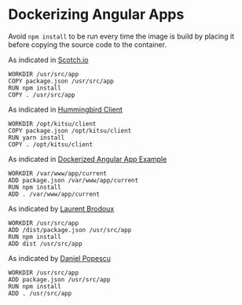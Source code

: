 # Dockerizing Angular Apps
Avoid `npm install` to be run every time the image is build by placing it before copying the source code to the container.

As indicated in [Scotch.io](https://scotch.io/tutorials/create-a-mean-app-with-angular-2-and-docker-compose#dockerizing-angular-2-client-app)

    WORKDIR /usr/src/app
    COPY package.json /usr/src/app
    RUN npm install
    COPY . /usr/src/app

As indicated in [Hummingbird Client](https://github.com/hummingbird-me/hummingbird-client/blob/the-future/Dockerfile)

    WORKDIR /opt/kitsu/client
    COPY package.json /opt/kitsu/client
    RUN yarn install
    COPY . /opt/kitsu/client

As indicated in [Dockerized Angular App Example](https://github.com/karlkori/dockerized-angular-app/blob/master/Dockerfile)

    WORKDIR /var/www/app/current
    ADD package.json /var/www/app/current
    RUN npm install
    ADD . /var/www/app/current

As indicated by [Laurent Brodoux](https://lbroudoux.wordpress.com/2016/07/05/dockerize-your-mean-application/)

    WORKDIR /usr/src/app
    ADD /dist/package.json /usr/src/app
    RUN npm install
    ADD dist /usr/src/app

As indicated by [Daniel Popescu](https://dpopescu.me/2017/03/13/running-angular-applications-inside-a-docker-container-part-1/)

    WORKDIR /usr/src/app
    ADD package.json /usr/src/app
    RUN npm install
    ADD . /usr/src/app

